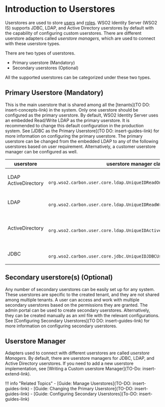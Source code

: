 # Introduction to Userstores

Userstores are used to store [users](../users) and [roles](../roles-and-permissions). WSO2 Identity Server (WSO2 IS) supports JDBC, LDAP, and Active Directory userstores by default with the capability of configuring custom userstores. There are different userstore adapters called *userstore managers*, which are used to connect
with these userstore types.

There are two types of userstores.
 
- Primary userstore (Mandatory)
- Secondary userstores (Optional) 

All the supported userstores can be categorized under these two types.

## Primary Userstore (Mandatory)

This is the main userstore that is shared among all the [tenants](TO DO: insert-concepts-link) in the system. Only one userstore should be configured as the primary userstore. By default, WSO2 Identity Server uses an embedded Read/Write LDAP as the primary userstore. It is recommended to change this default configuration in the production system. See [JDBC as the Primary Userstore](TO DO: insert-guides-link) for more information on configuring the primary userstore. The primary userstore can be changed from the embedded LDAP to any of the following userstores based on user requirement. Alternatively, a customer userstore manager can be configured as well. 

<table>
    <colgroup>
    <col style="width: 10%" />
    <col style="width: 40%" />
    <col style="width: 48%" />
    </colgroup>
    <thead>
    <tr class="header">
    <th>userstore</th>
    <th>userstore manager class</th>
    <th>Description</th>
    </tr>
    </thead>
    <tbody>
    <tr class="odd">
    <td><p>LDAP ActiveDirectory</p></td>
    <td><code>               org.wso2.carbon.user.core.ldap.UniqueIDReadOnlyLDAPUserStoreManager              </code></td>
    <td>Used to do read-only operations for external LDAP or ActiveDirectory userstores.</td>
    </tr>
    <tr class="even">
    <td>LDAP</td>
    <td><code>               org.wso2.carbon.user.core.ldap.UniqueIDReadWriteLDAPUserStoreManager              </code></td>
    <td>Used for external LDAP userstores to do both read and write operations.This is the default primary userstore configuration in the deployment.toml file for WSO2 Identity Server.</td>
    </tr>
    <tr class="odd">
    <td>ActiveDirectory</td>
    <td><code>               org.wso2.carbon.user.core.ldap.UniqueIDActiveDirectoryUserStoreManager              </code></td>
    <td>Used to configure an Active Directory Domain Service (AD DS) or Active Directory Lightweight Directory Service (AD LDS). This can be used only for read/write operations. If you need to use AD as read-only, you must use <code>               org.wso2.carbon.user.core.ldap.UniqueIDReadOnlyLDAPUserStoreManager.              </code></td>
    </tr>
    <tr class="even">
    <td>JDBC</td>
    <td><code>               org.wso2.carbon.user.core.jdbc.UniqueIDJDBCUserStoreManager              </code></td>
    <td>Used for JDBC userstores. This is the default primary userstore configuration in the deployment.toml file for all WSO2 Servers, except WSO2 Identity Server.</td>
    </tr>
    </tbody>
</table>


## Secondary userstore(s) (Optional)

Any number of secondary userstores can be easily set up for any system. These userstores are specific to the created tenant, and they are
not shared among multiple tenants. A user can access and work with multiple secondary userstores based on the permissions they are granted. The admin portal can be used to create secondary userstores. Alternatively, they can be created manually as an xml file with the relevant configurations. See [Configuring Secondary Userstores](TO DO: insert-guides-link) for more information on configuring secondary userstores. 

## Userstore Manager

Adapters used to connect with different userstores are called *userstore Managers*. By default, there are userstore managers for JDBC,
LDAP, and Active Directory userstores. If you need to add a new userstore implementation, see [Writing a Custom userstore Manager](TO-Do: insert-extend-link).


!!! info "Related Topics"
    - [Guide: Manage Userstores](TO-DO: insert-guides-link)
    - [Guide: Changing the Primary Userstore](TO-DO: insert-guides-link)
    - [Guide: Configuring Secondary Userstores](To-DO: insert-guides-link)